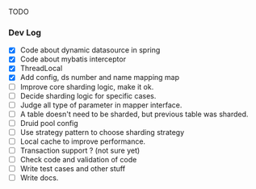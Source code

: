 TODO

### Dev Log

- [x] Code about dynamic datasource in spring
- [x] Code about mybatis interceptor
- [x] ThreadLocal
- [x] Add config, ds number and name mapping map
- [ ] Improve core sharding logic, make it ok.
- [ ] Decide sharding logic for specific cases.
- [ ] Judge all type of parameter in mapper interface.
- [ ] A table doesn't need to be sharded, but previous table was sharded.
- [ ] Druid pool config
- [ ] Use strategy pattern to choose sharding strategy
- [ ] Local cache to improve performance.
- [ ] Transaction support ? (not sure yet)
- [ ] Check code and validation of code
- [ ] Write test cases and other stuff
- [ ] Write docs.